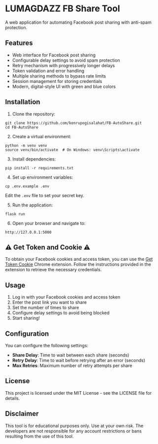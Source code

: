 # LUMAGDAZZ FB Share Tool

A web application for automating Facebook post sharing with anti-spam protection.

## Features

- Web interface for Facebook post sharing
- Configurable delay settings to avoid spam protection
- Retry mechanism with progressively longer delays
- Token validation and error handling
- Multiple sharing methods to bypass rate limits
- Session management for storing credentials
- Modern, digital-style UI with green and blue colors

## Installation

1. Clone the repository:
```
git clone https://github.com/kenrupogisalahat/FB-AutoShare.git
cd FB-AutoShare
```

2. Create a virtual environment:
```
python -m venv venv
source venv/bin/activate  # On Windows: venv\Scripts\activate
```

3. Install dependencies:
```
pip install -r requirements.txt
```

4. Set up environment variables:
```
cp .env.example .env
```
Edit the `.env` file to set your secret key.

5. Run the application:
```
flask run
```

6. Open your browser and navigate to:
```
http://127.0.0.1:5000
```



## ⚠️ Get Token and Cookie ⚠️

To obtain your Facebook cookies and access token, you can use the [Get Token Cookie](https://chromewebstore.google.com/detail/get-token-cookie/naciaagbkifhpnoodlkhbejjldaiffcm) Chrome extension. Follow the instructions provided in the extension to retrieve the necessary credentials.


## Usage

1. Log in with your Facebook cookies and access token
2. Enter the post link you want to share
3. Set the number of times to share
4. Configure delay settings to avoid being blocked
5. Start sharing!

## Configuration

You can configure the following settings:

- **Share Delay**: Time to wait between each share (seconds)
- **Retry Delay**: Time to wait before retrying after an error (seconds)
- **Max Retries**: Maximum number of retry attempts per share

## License

This project is licensed under the MIT License - see the LICENSE file for details.

## Disclaimer

This tool is for educational purposes only. Use at your own risk. The developers are not responsible for any account restrictions or bans resulting from the use of this tool.
